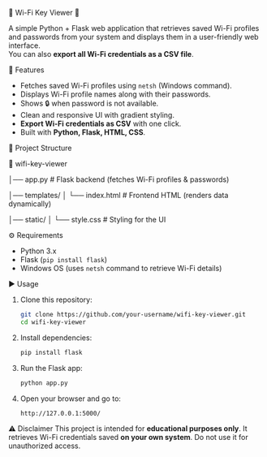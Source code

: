 📡 Wi-Fi Key Viewer 🔐

A simple Python + Flask web application that retrieves saved Wi-Fi profiles and passwords from your system and displays them in a user-friendly web interface.  
You can also **export all Wi-Fi credentials as a CSV file**.

🚀 Features
- Fetches saved Wi-Fi profiles using `netsh` (Windows command).
- Displays Wi-Fi profile names along with their passwords.
- Shows 🔒 when password is not available.
- Clean and responsive UI with gradient styling.
- **Export Wi-Fi credentials as CSV** with one click.
- Built with **Python, Flask, HTML, CSS**.
  
📂 Project Structure

📁 wifi-key-viewer

│── app.py           # Flask backend (fetches Wi-Fi profiles & passwords)

│── templates/
│   └── index.html   # Frontend HTML (renders data dynamically)

│── static/
│   └── style.css    # Styling for the UI

⚙️ Requirements
- Python 3.x  
- Flask (`pip install flask`)  
- Windows OS (uses `netsh` command to retrieve Wi-Fi details)

▶️ Usage
1. Clone this repository:
   ```bash
   git clone https://github.com/your-username/wifi-key-viewer.git
   cd wifi-key-viewer
2. Install dependencies:
   ```bash
   pip install flask
   ```
3. Run the Flask app:
   ```bash
   python app.py
   ```
4. Open your browser and go to:
   ```
   http://127.0.0.1:5000/
   ```
⚠️ Disclaimer
This project is intended for **educational purposes only**.
It retrieves Wi-Fi credentials saved **on your own system**. Do not use it for unauthorized access.


